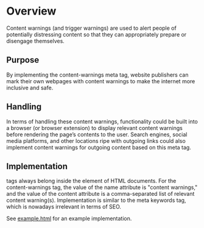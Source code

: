 # Overview
Content warnings (and trigger warnings) are used to alert people of potentially distressing content so that they can appropriately prepare or disengage themselves.

## Purpose
By implementing the content-warnings meta tag, website publishers can mark their own webpages with content warnings to make the internet more inclusive and safe.

## Handling
In terms of handling these content warnings, functionality could be built into a browser (or browser extension) to display relevant content warnings before rendering the page’s contents to the user. Search engines, social media platforms, and other locations ripe with outgoing links could also implement content warnings for outgoing content based on this meta tag.

## Implementation
<meta> tags always belong inside the <head> element of HTML documents. For the content-warnings <meta> tag, the value of the name attribute is "content warnings," and the value of the content attribute is a comma-separated list of relevant content warning(s). Implementation is similar to the meta keywords tag, which is nowadays irrelevant in terms of SEO.

See [example.html](example.html) for an example implementation.
